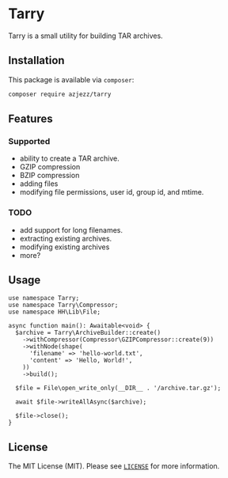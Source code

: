 # Tarry

Tarry is a small utility for building TAR archives.

## Installation

This package is available via `composer`:

```sh
composer require azjezz/tarry
```

## Features

### Supported

- ability to create a TAR archive.
- GZIP compression
- BZIP compression
- adding files
- modifying file permissions, user id, group id, and mtime.

### TODO

- add support for long filenames.
- extracting existing archives.
- modifying existing archives
- more?

## Usage

```hack
use namespace Tarry;
use namespace Tarry\Compressor;
use namespace HH\Lib\File;

async function main(): Awaitable<void> {
  $archive = Tarry\ArchiveBuilder::create()
    ->withCompressor(Compressor\GZIPCompressor::create(9))
    ->withNode(shape(
      'filename' => 'hello-world.txt',
      'content' => 'Hello, World!',
    ))
    ->build();

  $file = File\open_write_only(__DIR__ . '/archive.tar.gz');

  await $file->writeAllAsync($archive);

  $file->close();
}
```

## License

The MIT License (MIT). Please see [`LICENSE`](./LICENSE) for more information.
